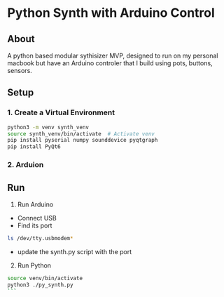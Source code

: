 # Python Synth with Arduino Control

## About
A python based modular sythisizer MVP, designed to run on my personal macbook
but have an Arduino controler that I build using pots, buttons, sensors.

## Setup
### 1. Create a Virtual Environment
```bash
python3 -m venv synth_venv
source synth_venv/bin/activate  # Activate venv
pip install pyserial numpy sounddevice pyqtgraph
pip install PyQt6


```
### 2. Arduion


## Run
1. Run Arduino
- Connect USB
- Find its port 
````bash
ls /dev/tty.usbmodem*
````
- update the synth.py script with the port 

2. Run Python 
````bash
source venv/bin/activate
python3 ./py_synth.py
```

